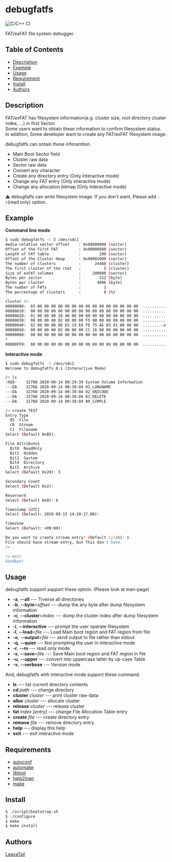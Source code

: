 # debugfatfs
![C/C++ CI](https://github.com/LeavaTail/debugfatfs/workflows/C/C++%20CI/badge.svg)

FAT/exFAT file system debugger.

## Table of Contents
- [Description](#Description)
- [Example](#Example)
- [Usage](#Usage)
- [Requirement](#Requirement)
- [Install](#Install)
- [Authors](#Authors)

## Description
FAT/exFAT has filesystem information(e.g. cluster size, root directory cluster index, ...) in first Sector.  
Some users want to obtain these information to confirm filesystem status.  
In addition, Some developer want to create any FAT/exFAT filesystem image. 

debugfatfs can ontain these inforamtion.

 * Main Boot Sector field
 * Cluster raw data
 * Sector raw data
 * Convert any character
 * Create any directory entry (Only interactive mode)
 * Change any FAT entry (Only interactive mode)
 * Change any allocation bitmap (Only interactive mode)

:warning: debugfatfs can write filesystem image. If you don't want, Please add `-r`(read only) option.

## Example
**Command line mode**
```sh
$ sudo debugfatfs -c 5 /dev/sdc1
media-relative sector offset    : 0x00000000 (sector)
Offset of the First FAT         : 0x00000800 (sector)
Length of FAT table             :        200 (sector)
Offset of the Cluster Heap      : 0x00001000 (sector)
The number of clusters          :      24488 (cluster)
The first cluster of the root   :          5 (cluster)
Size of exFAT volumes           :     200000 (sector)
Bytes per sector                :        512 (byte)
Bytes per cluster               :       4096 (byte)
The number of FATs              :          1
The percentage of clusters      :          0 (%)

Cluster #5:
00000000:  83 00 00 00 00 00 00 00 00 00 00 00 00 00 00 00  ................
00000010:  00 00 00 00 00 00 00 00 00 00 00 00 00 00 00 00  ................
00000020:  81 00 00 00 20 00 00 00 00 00 00 00 00 00 00 00  .... ...........
00000030:  00 00 00 00 02 00 00 00 F5 0B 00 00 00 00 00 00  ................
00000040:  82 00 00 00 0D D3 19 E6 F6 75 AE 03 01 00 00 00  .........u......
00000050:  00 00 00 00 03 00 00 00 CC 16 00 00 00 00 00 00  ................
00000060:  00 00 00 00 00 00 00 00 00 00 00 00 00 00 00 00  ................
*
00000FF0:  00 00 00 00 00 00 00 00 00 00 00 00 00 00 00 00  ................

```

**Interactive mode**
```sh
$ sudo debugfatfs -i /dev/sdc2
Welcome to debugfatfs 0.1 (Interactive Mode)

/> ls
-HSD-    32768 2020-09-14 00:29:39 System Volume Information 
---DA    32768 2020-09-14 00:30:04 01_LONGNAME 
---DA    32768 2020-09-14 00:30:04 02_UNICODE 
---DA    32768 2020-09-14 00:30:04 03_DELETE 
---DA    32768 2020-09-14 00:30:04 00_SIMPLE 

/> create TEST
Entry Type
  85  File
  C0  Stream
  C1  Filename
Select (Default 0x85): 

File Attributes
  Bit0  ReadOnly
  Bit1  Hidden
  Bit2  System
  Bit4  Directory
  Bit5  Archive
Select (Default 0x20): 3

Secondary Count
Select (Default 0x2): 

Reserverd
Select (Default 0x0): 8

Timestamp (UTC)
Select (Default: 2020-09-15 14:10:17.00): 

Timezone
Select (Default: +09:00): 

Do you want to create stream entry? (Default [y]/n): n
File should have stream entry, but This don't have.
/> 

/> exit
Goodbye!
```

## Usage
debugfatfs support support these optoin. (Please look at man-page)
* **-a**, **--all** --- Trverse all directories
* **-b**, **--byte**=*offset* --- dump the any byte after dump filesystem information
* **-c**, **--cluster**=*index* --- dump the cluster index after dump filesystem information
* **-i**, **--interactive** --- prompt the user operate filesystem
* **-l**, **--load**=*file* --- Load Main boot region and FAT region from file
* **-o**, **--output**=*file* --- send output to file rather than stdout
* **-q**, **--quiet** --- Not prompting the user in interactive mode
* **-r**, **--ro** --- read only mode
* **-s**, **--save**=*file* --- Save Main boot region and FAT region in file
* **-u**, **--upper** --- convert into uppercase latter by up-case Table
* **-v**, **--verbose** --- Version mode

And, debugfatfs with interactive mode support these command.
* **ls** --- list current directory contents
* **cd** *path* --- change directory
* **cluster** *cluster* --- print cluster raw-data
* **alloc** *cluster* --- allocate cluster
* **release** *cluster* --- release cluster
* **fat** *index* *[entry]* --- change File Allocation Table entry
* **create** *file* --- create directory entry
* **remove** *file* --- remove directory entry
* **help** --- display this help
* **exit** --- exit interactive mode

## Requirements
* [autoconf](http://www.gnu.org/software/autoconf/)
* [automake](https://www.gnu.org/software/automake/)
* [libtool](https://www.gnu.org/software/libtool/)
* [help2man](https://www.gnu.org/software/help2man/)
* [make](https://www.gnu.org/software/make/)

## Install
```sh
$ ./script/bootstrap.sh
$ ./configure
$ make
$ make install
```

## Authors
[LeavaTail](https://github.com/LeavaTail)
